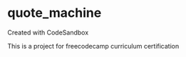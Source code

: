 # quote_machine
Created with CodeSandbox

This is a project for freecodecamp curriculum certification
